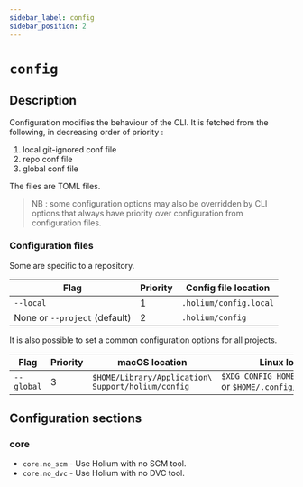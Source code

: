 ```yaml
---
sidebar_label: config
sidebar_position: 2
---
```


# `config`

## Description

Configuration modifies the behaviour of the CLI.
It is fetched from the following, in decreasing order of priority :
1. local git-ignored conf file
2. repo conf file
3. global conf file

The files are TOML files.

> NB : some configuration options may also be overridden by CLI options that always have priority over configuration from configuration files.

### Configuration files

Some are specific to a repository.

| Flag                          | Priority | Config file location |
| ----------------------------- | -------- | -------------------- |
| `--local`                     | 1        | `.holium/config.local`  |
| None or `--project` (default) | 2        | `.holium/config`        |

It is also possible to set a common configuration options for all projects.

| Flag       | Priority | macOS location                                  | Linux location             | Windows location                                          |
| ---------- | -------- | ----------------------------------------------- | -------------------------- | --------------------------------------------------------- |
| `--global` | 3        | `$HOME/Library/Application\ Support/holium/config` | `$XDG_CONFIG_HOME/holium/config` or `$HOME/.config/holium/config` | `%LocalAppData%\Roaming\holium\config` |

## Configuration sections

### core

- `core.no_scm` - Use Holium with no SCM tool. 
- `core.no_dvc` - Use Holium with no DVC tool.
